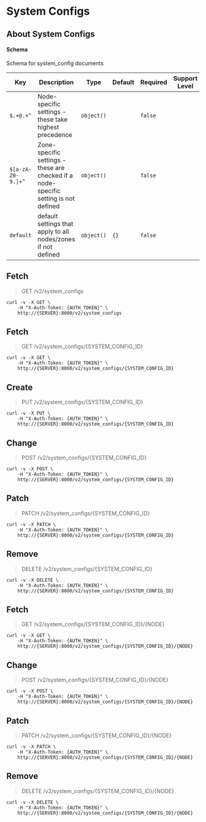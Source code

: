 # System Configs

## About System Configs

#### Schema

Schema for system_config documents



Key | Description | Type | Default | Required | Support Level
--- | ----------- | ---- | ------- | -------- | -------------
`$.+@.+^` | Node-specific settings - these take highest precedence | `object()` |   | `false` |  
`$[a-zA-Z0-9.]+^` | Zone-specific settings - these are checked if a node-specific setting is not defined | `object()` |   | `false` |  
`default` | default settings that apply to all nodes/zones if not defined | `object()` | `{}` | `false` |  



## Fetch

> GET /v2/system_configs

```shell
curl -v -X GET \
    -H "X-Auth-Token: {AUTH_TOKEN}" \
    http://{SERVER}:8000/v2/system_configs
```

## Fetch

> GET /v2/system_configs/{SYSTEM_CONFIG_ID}

```shell
curl -v -X GET \
    -H "X-Auth-Token: {AUTH_TOKEN}" \
    http://{SERVER}:8000/v2/system_configs/{SYSTEM_CONFIG_ID}
```

## Create

> PUT /v2/system_configs/{SYSTEM_CONFIG_ID}

```shell
curl -v -X PUT \
    -H "X-Auth-Token: {AUTH_TOKEN}" \
    http://{SERVER}:8000/v2/system_configs/{SYSTEM_CONFIG_ID}
```

## Change

> POST /v2/system_configs/{SYSTEM_CONFIG_ID}

```shell
curl -v -X POST \
    -H "X-Auth-Token: {AUTH_TOKEN}" \
    http://{SERVER}:8000/v2/system_configs/{SYSTEM_CONFIG_ID}
```

## Patch

> PATCH /v2/system_configs/{SYSTEM_CONFIG_ID}

```shell
curl -v -X PATCH \
    -H "X-Auth-Token: {AUTH_TOKEN}" \
    http://{SERVER}:8000/v2/system_configs/{SYSTEM_CONFIG_ID}
```

## Remove

> DELETE /v2/system_configs/{SYSTEM_CONFIG_ID}

```shell
curl -v -X DELETE \
    -H "X-Auth-Token: {AUTH_TOKEN}" \
    http://{SERVER}:8000/v2/system_configs/{SYSTEM_CONFIG_ID}
```

## Fetch

> GET /v2/system_configs/{SYSTEM_CONFIG_ID}/{NODE}

```shell
curl -v -X GET \
    -H "X-Auth-Token: {AUTH_TOKEN}" \
    http://{SERVER}:8000/v2/system_configs/{SYSTEM_CONFIG_ID}/{NODE}
```

## Change

> POST /v2/system_configs/{SYSTEM_CONFIG_ID}/{NODE}

```shell
curl -v -X POST \
    -H "X-Auth-Token: {AUTH_TOKEN}" \
    http://{SERVER}:8000/v2/system_configs/{SYSTEM_CONFIG_ID}/{NODE}
```

## Patch

> PATCH /v2/system_configs/{SYSTEM_CONFIG_ID}/{NODE}

```shell
curl -v -X PATCH \
    -H "X-Auth-Token: {AUTH_TOKEN}" \
    http://{SERVER}:8000/v2/system_configs/{SYSTEM_CONFIG_ID}/{NODE}
```

## Remove

> DELETE /v2/system_configs/{SYSTEM_CONFIG_ID}/{NODE}

```shell
curl -v -X DELETE \
    -H "X-Auth-Token: {AUTH_TOKEN}" \
    http://{SERVER}:8000/v2/system_configs/{SYSTEM_CONFIG_ID}/{NODE}
```

